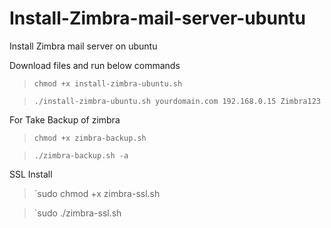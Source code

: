 # Install-Zimbra-mail-server-ubuntu
Install Zimbra mail server on ubuntu

Download files and run below commands

> `chmod +x install-zimbra-ubuntu.sh`

> `./install-zimbra-ubuntu.sh yourdomain.com 192.168.0.15 Zimbra123`

For Take Backup of zimbra

> `chmod +x zimbra-backup.sh`

> `./zimbra-backup.sh -a`

SSL Install

> `sudo chmod +x zimbra-ssl.sh

> `sudo ./zimbra-ssl.sh

